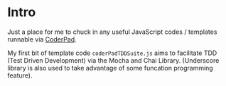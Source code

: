# Intro

Just a place for me to chuck in any useful JavaScript codes / templates runnable via [CoderPad](https://cpad.io/).

My first bit of template code `coderPadTDDSuite.js` aims to facilitate TDD (Test Driven Development) via the Mocha and Chai Library. (Underscore library is also used to take advantage of some funcation programming feature).
